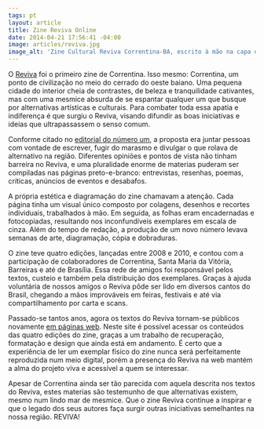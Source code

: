```yaml
---
tags: pt
layout: article
title: Zine Reviva Online
date: 2014-04-21 17:56:41 -04:00
image: articles/reviva.jpg
image_alt: 'Zine Cultural Reviva Correntina-BA, escrito à mão na capa do zine'
---
```


O [Reviva](https://reviva.radicaos.com) foi o primeiro zine de Correntina. Isso
mesmo: Correntina, um ponto de civilização no meio do cerrado do oeste baiano.
Uma pequena cidade do interior cheia de contrastes, de beleza e tranquilidade
cativantes, mas com uma mesmice absurda de se espantar qualquer um que busque
por alternativas artísticas e culturais. Para combater toda essa apatia e
indiferença é que surgiu o Reviva, visando difundir as boas iniciativas e ideias
que ultrapassassem o senso comum.

Conforme citado no [editorial do número um](https://reviva.radicaos.com/1/editorial),
a proposta era juntar pessoas com vontade de escrever, fugir do marasmo e
divulgar o que rolava de alternativo na região. Diferentes opiniões e pontos de
vista não tinham barreira no Reviva, e uma pluralidade enorme de materias
puderam ser compiladas nas páginas preto-e-branco: entrevistas, resenhas,
poemas, críticas, anúncios de eventos e desabafos.

A própria estética e diagramação do zine chamavam a atenção. Cada página tinha
um visual único composto por colagens, desenhos e recortes individuais,
trabalhados à mão. Em seguida, as folhas eram encadernadas e fotocopiadas,
resultando nos inconfundíveis exemplares em escala de cinza. Além do tempo de
redação, a produção de um novo número levava semanas de arte, diagramação, cópia
e dobraduras.

O zine teve quatro edições, lançadas entre 2008 e 2010, e contou com a
participação de colaboradores de Correntina, Santa Maria da Vitória, Barreiras e
até de Brasília. Essa rede de amigos foi responsável pelos textos, custeio e
também pela distribuição dos exemplares. Graças à ajuda voluntária de nossos
amigos o Reviva pôde ser lido em diversos cantos do Brasil, chegando a mãos
improváveis em feiras, festivais e até via compartilhamento por carta e scans.

Passado-se tantos anos, agora os textos do Reviva tornam-se públicos novamente
[em páginas web](https://reviva.radicaos.com). Neste site é possível acessar os
conteúdos das quatro edições do zine, graças a um trabalho de recuperação,
formatação e design que ainda está em andamento. É certo que a experiência de
ler um exemplar físico do zine nunca será perfeitamente reproduzida num meio
digital, porém a presença do Reviva na web mantém a alma do projeto viva e
acessível a quem se interessar.

Apesar de Correntina ainda ser tão parecida com aquela descrita nos textos do
Reviva, estes materias são testemunho de que alternativas existem, mesmo num
lindo mar de mesmice. Que o zine Reviva continue a inspirar e que o legado dos
seus autores faça surgir outras iniciativas semelhantes na nossa região. REVIVA!

